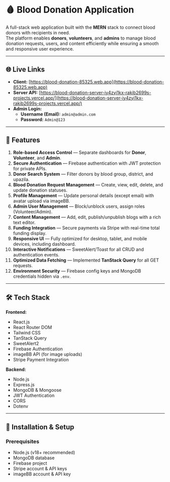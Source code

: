 # 🩸 Blood Donation Application

A full-stack web application built with the **MERN** stack to connect blood donors with recipients in need.  
The platform enables **donors**, **volunteers**, and **admins** to manage blood donation requests, users, and content efficiently while ensuring a smooth and responsive user experience.

---

## 🌐 Live Links

- **Client:** [https://blood-donation-85325.web.app](https://blood-donation-85325.web.app)  
- **Server API:** [https://blood-donation-server-iy4zyi1kx-rakib2699s-projects.vercel.app/](https://blood-donation-server-iy4zyi1kx-rakib2699s-projects.vercel.app/)  
- **Admin Login:**
  - **Username (Email):** `admin@admin.com`
  - **Password:** `Admin@123`

---

## 📌 Features

1. **Role-based Access Control** — Separate dashboards for **Donor**, **Volunteer**, and **Admin**.
2. **Secure Authentication** — Firebase authentication with JWT protection for private APIs.
3. **Donor Search System** — Filter donors by blood group, district, and upazila.
4. **Blood Donation Request Management** — Create, view, edit, delete, and update donation statuses.
5. **Profile Management** — Update personal details (except email) with avatar upload via imageBB.
6. **Admin User Management** — Block/unblock users, assign roles (Volunteer/Admin).
7. **Content Management** — Add, edit, publish/unpublish blogs with a rich text editor.
8. **Funding Integration** — Secure payments via Stripe with real-time total funding display.
9. **Responsive UI** — Fully optimized for desktop, tablet, and mobile devices, including dashboard.
10. **Interactive Notifications** — SweetAlert/Toast for all CRUD and authentication events.
11. **Optimized Data Fetching** — Implemented **TanStack Query** for all GET requests.
12. **Environment Security** — Firebase config keys and MongoDB credentials hidden via `.env`.

---

## 🛠 Tech Stack

**Frontend:**
- React.js
- React Router DOM
- Tailwind CSS
- TanStack Query
- SweetAlert2
- Firebase Authentication
- imageBB API (for image uploads)
- Stripe Payment Integration

**Backend:**
- Node.js
- Express.js
- MongoDB & Mongoose
- JWT Authentication
- CORS
- Dotenv

---

## 🚀 Installation & Setup

### Prerequisites
- Node.js (v18+ recommended)
- MongoDB database
- Firebase project
- Stripe account & API keys
- imageBB account & API key


